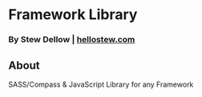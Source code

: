 # Framework Library
### By Stew Dellow | [hellostew.com](http://hellostew.com/ "Creative Web Developer")

## About
SASS/Compass & JavaScript Library for any Framework